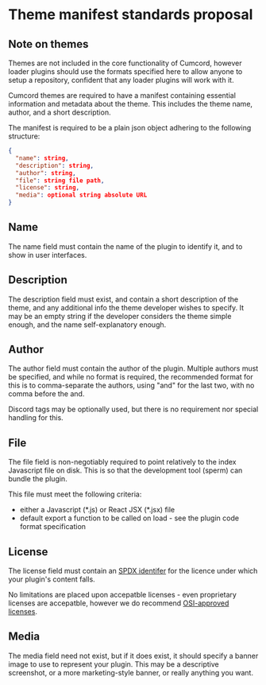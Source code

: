 # Theme manifest standards proposal

## Note on themes
Themes are not included in the core functionality of Cumcord,
however loader plugins should use the formats specified here to allow anyone to setup a repository,
confident that any loader plugins will work with it.

Cumcord themes are required to have a manifest containing essential information and metadata about the theme.
This includes the theme name, author, and a short description.

The manifest is required to be a plain json object adhering to the following structure:
```json
{
  "name": string,
  "description": string,
  "author": string,
  "file": string file path,
  "license": string,
  "media": optional string absolute URL
}
```

## Name
The name field must contain the name of the plugin to identify it, and to show in user interfaces.

## Description
The description field must exist, and contain a short description of the theme, and any additional info the theme developer wishes to specify.
It may be an empty string if the developer considers the theme simple enough, and the name self-explanatory enough.

## Author
The author field must contain the author of the plugin. Multiple authors must be specified, and while no format is required,
the recommended format for this is to comma-separate the authors, using "and" for the last two, with no comma before the and.

Discord tags may be optionally used, but there is no requirement nor special handling for this.

## File
The file field is non-negotiably required to point relatively to the index Javascript file on disk.
This is so that the development tool (sperm) can bundle the plugin.

This file must meet the following criteria:
 - either a Javascript (\*.js) or React JSX (\*.jsx) file
 - default export a function to be called on load - see the plugin code format specification

## License
The license field must contain an [SPDX identifer](https://en.wikipedia.org/wiki/Software_Package_Data_Exchange#License_syntax)
for the licence under which your plugin's content falls.

No limitations are placed upon accepatble licenses - even proprietary licenses are accepatble, however we do recommend [OSI-approved licenses](https://opensource.org/licenses).

## Media
The media field need not exist, but if it does exist, it should specify a banner image to use to represent your plugin.
This may be a descriptive screenshot, or a more marketing-style banner, or really anything you want.